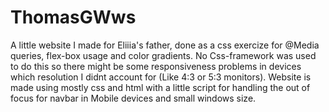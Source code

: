 # ThomasGWws

A little website I made for Eliiia's father, done as a css exercize for @Media queries, flex-box usage and color gradients. No Css-framework was used to do this so there might be some responsiveness problems in devices which resolution I didnt account for (Like 4:3 or 5:3 monitors). Website is made using mostly css and html with a little script for handling the out of focus for navbar in Mobile devices and small windows size.
